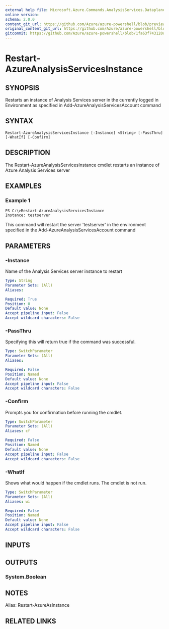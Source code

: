 ```yaml
---
external help file: Microsoft.Azure.Commands.AnalysisServices.Dataplane.dll-Help.xml
online version:
schema: 2.0.0
content_git_url: https://github.com/Azure/azure-powershell/blob/preview/src/ResourceManager/AnalysisServices/Commands.AnalysisServices.Dataplane/help/Restart-AzureAnalysisServicesInstance.md
original_content_git_url: https://github.com/Azure/azure-powershell/blob/preview/src/ResourceManager/AnalysisServices/Commands.AnalysisServices.Dataplane/help/Restart-AzureAnalysisServicesInstance.md
gitcommit: https://github.com/Azure/azure-powershell/blob/1fa63f743120d7a7cd6cbb28ee43cd0f4c654af9
---
```


# Restart-AzureAnalysisServicesInstance

## SYNOPSIS
Restarts an instance of Analysis Services server in the currently logged in Environment as specified in Add-AzureAnalysisServicesAccount command

## SYNTAX

```
Restart-AzureAnalysisServicesInstance [-Instance] <String> [-PassThru] [-WhatIf] [-Confirm]
```

## DESCRIPTION
The Restart-AzureAnalysisServicesInstance cmdlet restarts an instance of Azure Analysis Services server

## EXAMPLES

### Example 1
```
PS C:\>Restart-AzureAnalysisServicesInstance
Instance: testserver
```

This command will restart the server 'testserver' in the environment specified in the Add-AzureAnalysisServicesAccount command

## PARAMETERS

### -Instance
Name of the Analysis Services server instance to restart

```yaml
Type: String
Parameter Sets: (All)
Aliases: 

Required: True
Position: 0
Default value: None
Accept pipeline input: False
Accept wildcard characters: False
```

### -PassThru
Specifying this will return true if the command was successful.

```yaml
Type: SwitchParameter
Parameter Sets: (All)
Aliases: 

Required: False
Position: Named
Default value: None
Accept pipeline input: False
Accept wildcard characters: False
```

### -Confirm
Prompts you for confirmation before running the cmdlet.

```yaml
Type: SwitchParameter
Parameter Sets: (All)
Aliases: cf

Required: False
Position: Named
Default value: None
Accept pipeline input: False
Accept wildcard characters: False
```

### -WhatIf
Shows what would happen if the cmdlet runs.
The cmdlet is not run.

```yaml
Type: SwitchParameter
Parameter Sets: (All)
Aliases: wi

Required: False
Position: Named
Default value: None
Accept pipeline input: False
Accept wildcard characters: False
```

## INPUTS

## OUTPUTS

### System.Boolean

## NOTES
Alias: Restart-AzureAsInstance

## RELATED LINKS

